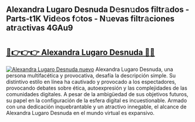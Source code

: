 ## Alexandra Lugaro Desnuda D𝚎sn𝚞dos filtr𝚊dos - Parts-t1K Vid𝚎os f𝚘tos - N𝚞evas filtr𝚊ciones atr𝚊ctivas 4GAu9

# <h2><a href="http://mbcpfv.tromn.icu/?c=Alexandra+Lugaro+Desnuda">🔗👉👉👉 Alexandra Lugaro Desnuda 🔗🔗</a></h2>

[![Alexandra Lugaro Desnuda nuevo](https://i.imgur.com/pEAQMta.gif)](http://mbcpfv.tromn.icu/?c=Alexandra+Lugaro+Desnuda)
Alexandra Lugaro Desnuda, una persona multifacética y provocativa, desafía la descripción simple. Su distintivo estilo en línea ha cautivado y provocado a los espectadores, provocando debates sobre ética, autoexpresión y las complejidades de las comunidades digitales. A pesar de la ambigüedad de sus objetivos futuros, su papel en la configuración de la esfera digital es incuestionable. Armado con una dedicación inquebrantable y un atractivo innegable, el alcance de Alexandra Lugaro Desnuda en el mundo virtual es expansivo.
